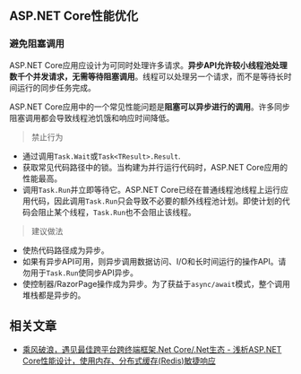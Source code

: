 ## ASP.NET Core性能优化

### 避免阻塞调用

ASP.NET Core应用应设计为可同时处理许多请求。**异步API允许较小线程池处理数千个并发请求，无需等待阻塞调用**。线程可以处理另一个请求，而不是等待长时间运行的同步任务完成。

ASP.NET Core应用中的一个常见性能问题是**阻塞可以异步进行的调用**。许多同步阻塞调用都会导致线程池饥饿和响应时间降低。

> 禁止行为

- 通过调用`Task.Wait`或`Task<TResult>.Result`.
- 获取常见代码路径中的锁。当构建为并行运行代码时，ASP.NET Core应用的性能最高。
- 调用`Task.Run`并立即等待它。ASP.NET Core已经在普通线程池线程上运行应用代码，因此调用`Task.Run`只会导致不必要的额外线程池计划。即使计划的代码会阻止某个线程，`Task.Run`也不会阻止该线程。

> 建议做法

- 使热代码路径成为异步。
- 如果有异步API可用，则异步调用数据访问、I/O和长时间运行的操作API。请勿用于`Task.Run`使同步API异步。
- 使控制器/RazorPage操作成为异步。为了获益于`async/await`模式，整个调用堆栈都是异步的。

## 相关文章

* [乘风破浪，遇见最佳跨平台跨终端框架.Net Core/.Net生态 - 浅析ASP.NET Core性能设计，使用内存、分布式缓存(Redis)敏捷响应](https://www.cnblogs.com/taylorshi/p/16831521.html)